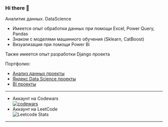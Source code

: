### Hi there 👋

Аналитик данных. DataScience
- Имеется опыт обработки данных при помощи Excel, Power Query, Pandas
- Знаком с моделями машинного обучения (Sklearn, CatBoost)
- Визуализация при помощи Power Bi

Также имеется опыт разработки Django проекта

Портфолио:
- <a href="https://github.com/SirAlexFer/data_analysis" target="_blank">Анализ данных проекты</a>
- <a href="https://github.com/SirAlexFer/yandex_practicum_view" target="_blank">Яндекс Data Science проекты</a>
- <a href="https://github.com/SirAlexFer/bi_projects" target="_blank">BI проекты</a>


---
- Аккаунт на Codewars \
[![codewars](https://www.codewars.com/users/SirAlexFer/badges/large)](https://www.codewars.com/users/SirAlexFer)  
- Аккаунт на LeetCode \
![Leetcode Stats](https://leetcard.jacoblin.cool/SirAlexFer)
<!-- - [Аккаунт на Kaggle](https://www.kaggle.com/gladalex) -->

---